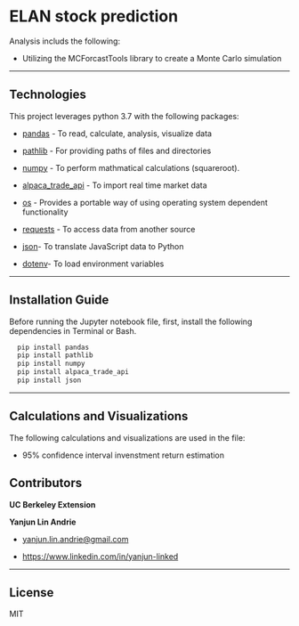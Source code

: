 # ELAN stock prediction


Analysis includs the following:

* Utilizing the MCForcastTools library to create a Monte Carlo simulation

---

## Technologies
This project leverages python 3.7 with the following packages:

* [pandas](https://pandas.pydata.org/docs/getting_started/overview.html) - To read, calculate, analysis, visualize data

* [pathlib](https://docs.python.org/3/library/pathlib.html) - For providing paths of files and directories

* [numpy](https://numpy.org/doc/stable/user/absolute_beginners.html) - To perform mathmatical calculations (squareroot).

* [alpaca_trade_api](https://github.com/alpacahq/alpaca-trade-api-python) - To import real time market data

* [os](https://docs.python.org/3/library/os.html) - Provides a portable way of using operating system dependent functionality

* [requests](https://www.w3schools.com/python/module_requests.asp) - To access data from another source

* [json](https://pypi.org/project/jsonlib/)- To translate JavaScript data to Python

* [dotenv](https://pypi.org/project/python-dotenv/)- To load environment variables
---

## Installation Guide

Before running the Jupyter notebook file, first, install the following dependencies in Terminal or Bash.

```python
  pip install pandas
  pip install pathlib
  pip install numpy
  pip install alpaca_trade_api
  pip install json
```

---

## Calculations and Visualizations

The following calculations and visualizations are used in the file:

* 95% confidence interval invenstment return estimation

## Contributors

**UC Berkeley Extension**

**Yanjun Lin Andrie**

* yanjun.lin.andrie@gmail.com

* https://www.linkedin.com/in/yanjun-linked

---

## License

MIT
 
